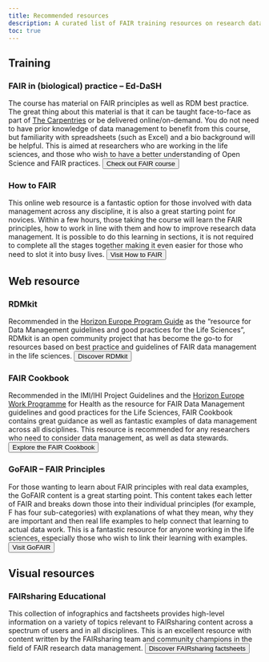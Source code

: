 ```yaml
---
title: Recommended resources
description: A curated list of FAIR training resources on research data management
toc: true
---
```


## Training
### FAIR in (biological) practice – Ed-DaSH
The course has material on FAIR principles as well as RDM best practice. The great thing about this material is that it can be taught face-to-face as part of <a href="https://carpentries.org/">The Carpentries</a> or be delivered online/on-demand.
You do not need to have prior knowledge of data management to benefit from this course, but familiarity with spreadsheets (such as Excel) and a bio background will be helpful.
This is aimed at researchers who are working in the life sciences, and those who wish to have a better understanding of Open Science and FAIR practices.
<a class="home" href="https://carpentries-incubator.github.io/fair-bio-practice/" target="_blank">
    <button type="button" class="home-button">Check out FAIR course</button>
</a>

### How to FAIR
This online web resource is a fantastic option for those involved with data management across any discipline, it is also a great starting point for novices. Within a few hours, those taking the course will learn the FAIR principles, how to work in line with them and how to improve research data management. It is possible to do this learning in sections, it is not required to complete all the stages together making it even easier for those who need to slot it into busy lives.
<a class="home" href="https://howtofair.dk/" target="_blank">
    <button type="button" class="home-button">Visit How to FAIR</button>
</a>

## Web resource

### RDMkit
Recommended in the <a href="https://ec.europa.eu/info/funding-tenders/opportunities/docs/2021-2027/horizon/guidance/programme-guide_horizon_en.pdf">Horizon Europe Program Guide</a> as the “resource for Data Management guidelines and good practices for the Life Sciences”, RDMkit is an open community project that has become the go-to for resources based on best practice and guidelines of FAIR data management in the life sciences.
<a class="home" href="https://rdmkit.elixir-europe.org/" target="_blank">
    <button type="button" class="home-button">Discover RDMkit</button>
</a>

### FAIR Cookbook
Recommended in the <a hred="https://www.imi.europa.eu/sites/default/files/uploads/documents/resources-for-projects/IMI2_OpenAcesGuidelines_Updated2021.pdf">IMI/IHI Project Guidelines</a> and the <a href="https://ec.europa.eu/info/funding-tenders/opportunities/docs/2021-2027/horizon/wp-call/2023-2024/wp-4-health_horizon-2023-2024_en.pdf">Horizon Europe Work Programme</a> for Health as the resource for FAIR Data Management guidelines and good practices for the Life Sciences, FAIR Cookbook contains great guidance as well as fantastic examples of data management across all disciplines.
This resource is recommended for any researchers who need to consider data management, as well as data stewards.
<a class="home" href="https://faircookbook.elixir-europe.org/content/home.html" target="_blank">
    <button type="button" class="home-button">Explore the FAIR Cookbook</button>
</a>

### GoFAIR – FAIR Principles
For those wanting to learn about FAIR principles with real data examples, the GoFAIR content is a great starting point. This content takes each letter of FAIR and breaks down those into their individual principles (for example, F has four sub-categories) with explanations of what they mean, why they are important and then real life examples to help connect that learning to actual data work.
This is a fantastic resource for anyone working in the life sciences, especially those who wish to link their learning with examples.
<a class="home" href="https://www.go-fair.org/fair-principles/" target="_blank">
    <button type="button" class="home-button">Visit GoFAIR</button>
</a>

## Visual resources

### FAIRsharing Educational
This collection of infographics and factsheets provides high-level information on a variety of topics relevant to FAIRsharing content across a spectrum of users and in all disciplines.  This is an excellent resource with content written by the FAIRsharing team and community champions in the field of FAIR research data management.
<a class="home" href="https://fairsharing.org/educational" target="_blank">
    <button type="button" class="home-button">Discover FAIRsharing factsheets</button>
</a>


